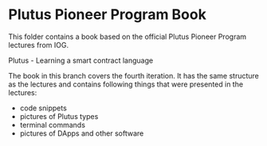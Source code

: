 # Plutus Pioneer Program Book

This folder contains a book based on the official Plutus Pioneer Program lectures from IOG. 

Plutus - Learning a smart contract language

The book in this branch covers the fourth iteration. It has the same structure as the lectures and contains following things that were presented in the lectures: 
- code snippets 
- pictures of Plutus types 
- terminal commands 
- pictures of DApps and other software 


